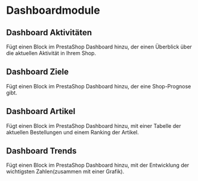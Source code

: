 # Dashboardmodule

## Dashboard Aktivitäten <a href="#dashboardmodule-dashboardaktivitaeten" id="dashboardmodule-dashboardaktivitaeten"></a>

Fügt einen Block im PrestaShop Dashboard hinzu, der einen Überblick über die aktuellen Aktivität in Ihrem Shop.

## Dashboard Ziele <a href="#dashboardmodule-dashboardziele" id="dashboardmodule-dashboardziele"></a>

Fügt einen Block im PrestaShop Dashboard hinzu, der eine Shop-Prognose gibt.

## Dashboard Artikel <a href="#dashboardmodule-dashboardartikel" id="dashboardmodule-dashboardartikel"></a>

Fügt einen Block im PrestaShop Dashboard hinzu, mit einer Tabelle der aktuellen Bestellungen und einem Ranking der Artikel.

## Dashboard Trends <a href="#dashboardmodule-dashboardtrends" id="dashboardmodule-dashboardtrends"></a>

Fügt einen Block im PrestaShop Dashboard hinzu, mit der Entwicklung der wichtigsten Zahlen(zusammen mit einer Grafik).
